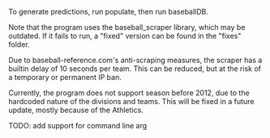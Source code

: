 To generate predictions, run populate, then run baseballDB.

Note that the program uses the baseball_scraper library, which may be outdated.
If it fails to run, a "fixed" version can be found in the "fixes" folder.

Due to baseball-reference.com's anti-scraping measures, the scraper has a builtin delay of 10 seconds per team.
This can be reduced, but at the risk of a temporary or permanent IP ban.

Currently, the program does not support season before 2012, due to the hardcoded nature of the divisions and teams.
This will be fixed in a future update, mostly because of the Athletics.

TODO: add support for command line arg
